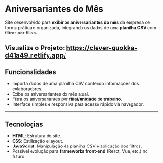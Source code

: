 # Aniversariantes do Mês

Site desenvolvido para **exibir os aniversariantes do mês** da empresa de forma prática e organizada, integrando os dados de uma **planilha CSV** com filtros por filiais.

Visualize o Projeto: https://clever-quokka-d41a49.netlify.app/
---

## Funcionalidades

- Importa dados de uma planilha CSV contendo informações dos colaboradores.
- Exibe os aniversariantes do mês atual.
- Filtra os aniversariantes por **filial/unidade de trabalho**.
- Interface simples e responsiva para acesso rápido via navegador.

---

## Tecnologias

- **HTML**: Estrutura do site.
- **CSS**: Estilização e layout.
- **JavaScript**: Manipulação da planilha CSV e aplicação dos filtros.
- Possível evolução para **frameworks front-end** (React, Vue, etc.) no futuro.


